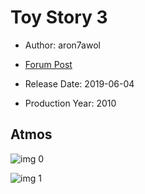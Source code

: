 # Toy Story 3

* Author: aron7awol

* [Forum Post](https://www.avsforum.com/threads/bass-eq-for-filtered-movies.2995212/post-58135912)

* Release Date: 2019-06-04
* Production Year: 2010

## Atmos

![img 0](https://i.imgur.com/Cjv27ua.jpg)

![img 1](https://i.imgur.com/LrGx5NB.jpg)

